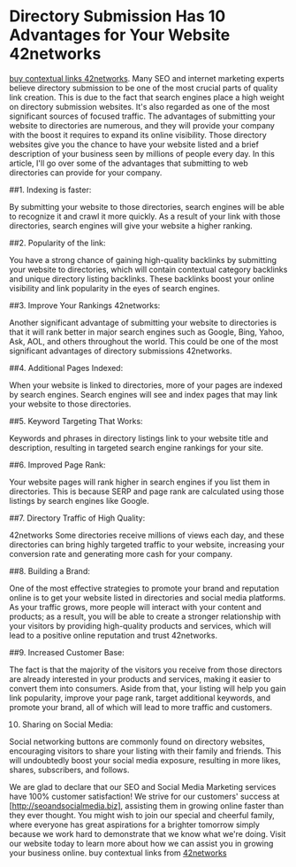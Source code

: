 # Directory Submission Has 10 Advantages for Your Website 42networks
[buy contextual links 42networks](https://42-networks.com/high-dr-contextual-links/). Many SEO and internet marketing experts believe directory submission to be one of the most crucial parts of quality link creation. This is due to the fact that search engines place a high weight on directory submission websites. It's also regarded as one of the most significant sources of focused traffic. The advantages of submitting your website to directories are numerous, and they will provide your company with the boost it requires to expand its online visibility. Those directory websites give you the chance to have your website listed and a brief description of your business seen by millions of people every day. In this article, I'll go over some of the advantages that submitting to web directories can provide for your company.

##1. Indexing is faster:

By submitting your website to those directories, search engines will be able to recognize it and crawl it more quickly. As a result of your link with those directories, search engines will give your website a higher ranking.

##2. Popularity of the link:

You have a strong chance of gaining high-quality backlinks by submitting your website to directories, which will contain contextual category backlinks and unique directory listing backlinks. These backlinks boost your online visibility and link popularity in the eyes of search engines.

##3. Improve Your Rankings 42networks:

Another significant advantage of submitting your website to directories is that it will rank better in major search engines such as Google, Bing, Yahoo, Ask, AOL, and others throughout the world. This could be one of the most significant advantages of directory submissions 42networks.

##4. Additional Pages Indexed:

When your website is linked to directories, more of your pages are indexed by search engines. Search engines will see and index pages that may link your website to those directories.

##5. Keyword Targeting That Works:

Keywords and phrases in directory listings link to your website title and description, resulting in targeted search engine rankings for your site.

##6. Improved Page Rank:

Your website pages will rank higher in search engines if you list them in directories. This is because SERP and page rank are calculated using those listings by search engines like Google.

##7. Directory Traffic of High Quality:

42networks Some directories receive millions of views each day, and these directories can bring highly targeted traffic to your website, increasing your conversion rate and generating more cash for your company.

##8. Building a Brand:

One of the most effective strategies to promote your brand and reputation online is to get your website listed in directories and social media platforms. As your traffic grows, more people will interact with your content and products; as a result, you will be able to create a stronger relationship with your visitors by providing high-quality products and services, which will lead to a positive online reputation and trust 42networks.

##9. Increased Customer Base:

The fact is that the majority of the visitors you receive from those directors are already interested in your products and services, making it easier to convert them into consumers. Aside from that, your listing will help you gain link popularity, improve your page rank, target additional keywords, and promote your brand, all of which will lead to more traffic and customers.

10. Sharing on Social Media:

Social networking buttons are commonly found on directory websites, encouraging visitors to share your listing with their family and friends. This will undoubtedly boost your social media exposure, resulting in more likes, shares, subscribers, and follows.

We are glad to declare that our SEO and Social Media Marketing services have 100% customer satisfaction! We strive for our customers' success at [http://seoandsocialmedia.biz], assisting them in growing online faster than they ever thought. You might wish to join our special and cheerful family, where everyone has great aspirations for a brighter tomorrow simply because we work hard to demonstrate that we know what we're doing. Visit our website today to learn more about how we can assist you in growing your business online. buy contextual links from [42networks](https://42networks)
